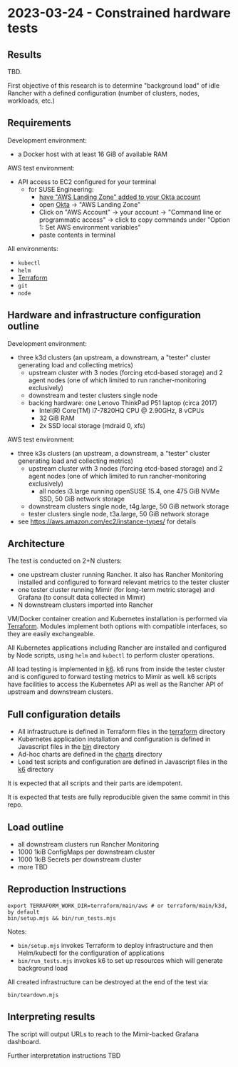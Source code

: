 # 2023-03-24 - Constrained hardware tests

## Results

TBD. 

First objective of this research is to determine "background load" of idle Rancher with a defined configuration (number of clusters, nodes, workloads, etc.)

## Requirements

Development environment:
- a Docker host with at least 16 GiB of available RAM

AWS test environment:
- API access to EC2 configured for your terminal
  - for SUSE Engineering:
    - [have "AWS Landing Zone" added to your Okta account](https://confluence.suse.com/display/CCOE/Requesting+AWS+Access)
    - open [Okta](https://suse.okta.com/) -> "AWS Landing Zone"
    - Click on "AWS Account" -> your account -> "Command line or programmatic access" -> click to copy commands under "Option 1: Set AWS environment variables"
    - paste contents in terminal

All environments:
- `kubectl`
- `helm`
- [Terraform](https://www.terraform.io/)
- `git`
- `node`

## Hardware and infrastructure configuration outline

Development environment:
- three k3d clusters (an upstream, a downstream, a "tester" cluster generating load and collecting metrics)
  - upstream cluster with 3 nodes (forcing etcd-based storage) and 2 agent nodes (one of which limited to run rancher-monitoring exclusively)
  - downstream and tester clusters single node
  - backing hardware: one Lenovo ThinkPad P51 laptop (circa 2017)
    - Intel(R) Core(TM) i7-7820HQ CPU @ 2.90GHz, 8 vCPUs
    - 32 GiB RAM
    - 2x SSD local storage (mdraid 0, xfs)

AWS test environment:
- three k3s clusters (an upstream, a downstream, a "tester" cluster generating load and collecting metrics)
  - upstream cluster with 3 nodes (forcing etcd-based storage) and 2 agent nodes (one of which limited to run rancher-monitoring exclusively)
    - all nodes i3.large running openSUSE 15.4, one 475 GiB NVMe SSD, 50 GiB network storage
  - downstream clusters single node, t4g.large, 50 GiB network storage
  - tester clusters single node, t3a.large, 50 GiB network storage
- see https://aws.amazon.com/ec2/instance-types/ for details

## Architecture

The test is conducted on 2+N clusters:
 - one upstream cluster running Rancher. It also has Rancher Monitoring installed and configured to forward relevant metrics to the tester cluster
 - one tester cluster running Mimir (for long-term metric storage) and Grafana (to consult data collected in Mimir)
 - N downstream clusters imported into Rancher

VM/Docker container creation and Kubernetes installation is performed via [Terraform](https://www.terraform.io/). Modules implement both options with compatible interfaces, so they are easily exchangeable.

All Kubernetes applications including Rancher are installed and configured by Node scripts, using `helm` and `kubectl` to perform cluster operations.

All load testing is implemented in [k6](https://k6.io/). k6 runs from inside the tester cluster and is configured to forward testing metrics to Mimir as well. k6 scripts have facilities to access the Kubernetes API as well as the Rancher API of upstream and downstream clusters.

## Full configuration details

- All infrastructure is defined in Terraform files in the [terraform](../terraform) directory
- Kubernetes application installation and configuration is defined in Javascript files in the [bin](../bin) directory
- Ad-hoc charts are defined in the [charts](../charts) directory
- Load test scripts and configuration are defined in Javascript files in the [k6](../k6) directory

It is expected that all scripts and their parts are idempotent.

It is expected that tests are fully reproducible given the same commit in this repo.

## Load outline

- all downstream clusters run Rancher Monitoring
- 1000 1kiB ConfigMaps per downstream cluster
- 1000 1kiB Secrets per downstream cluster
- more TBD

## Reproduction Instructions

```shell
export TERRAFORM_WORK_DIR=terraform/main/aws # or terraform/main/k3d, by default
bin/setup.mjs && bin/run_tests.mjs
```

Notes:
 - `bin/setup.mjs` invokes Terraform to deploy infrastructure and then Helm/kubectl for the configuration of applications
 - `bin/run_tests.mjs` invokes k6 to set up resources which will generate background load

All created infrastructure can be destroyed at the end of the test via:
```shell
bin/teardown.mjs
```

## Interpreting results

The script will output URLs to reach to the Mimir-backed Grafana dashboard.

Further interpretation instructions TBD
